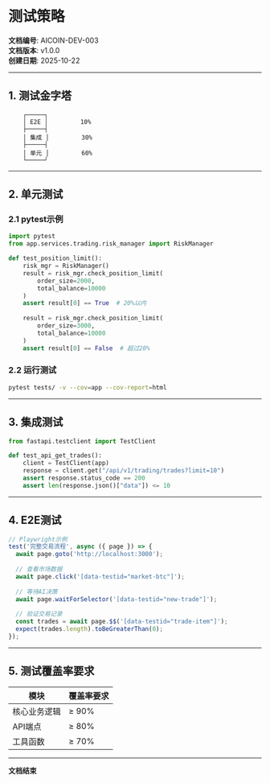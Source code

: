 # 测试策略

**文档编号**: AICOIN-DEV-003  
**文档版本**: v1.0.0  
**创建日期**: 2025-10-22

---

## 1. 测试金字塔

```
    ┌─────┐
    │ E2E │         10%
    ├─────┤
    │ 集成 │         30%
    ├─────┤
    │ 单元 │         60%
    └─────┘
```

---

## 2. 单元测试

### 2.1 pytest示例
```python
import pytest
from app.services.trading.risk_manager import RiskManager

def test_position_limit():
    risk_mgr = RiskManager()
    result = risk_mgr.check_position_limit(
        order_size=2000,
        total_balance=10000
    )
    assert result[0] == True  # 20%以内
    
    result = risk_mgr.check_position_limit(
        order_size=3000,
        total_balance=10000
    )
    assert result[0] == False  # 超过20%
```

### 2.2 运行测试
```bash
pytest tests/ -v --cov=app --cov-report=html
```

---

## 3. 集成测试

```python
from fastapi.testclient import TestClient

def test_api_get_trades():
    client = TestClient(app)
    response = client.get("/api/v1/trading/trades?limit=10")
    assert response.status_code == 200
    assert len(response.json()["data"]) <= 10
```

---

## 4. E2E测试

```typescript
// Playwright示例
test('完整交易流程', async ({ page }) => {
  await page.goto('http://localhost:3000');
  
  // 查看市场数据
  await page.click('[data-testid="market-btc"]');
  
  // 等待AI决策
  await page.waitForSelector('[data-testid="new-trade"]');
  
  // 验证交易记录
  const trades = await page.$$('[data-testid="trade-item"]');
  expect(trades.length).toBeGreaterThan(0);
});
```

---

## 5. 测试覆盖率要求

| 模块 | 覆盖率要求 |
|------|-----------|
| 核心业务逻辑 | ≥ 90% |
| API端点 | ≥ 80% |
| 工具函数 | ≥ 70% |

---

**文档结束**

